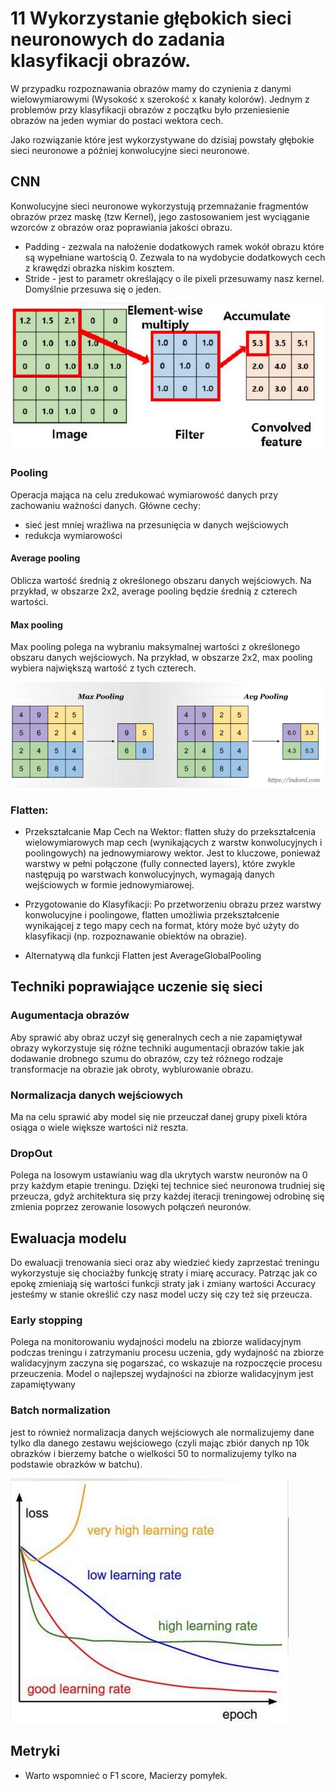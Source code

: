 # 11  Wykorzystanie głębokich sieci neuronowych do zadania klasyfikacji obrazów.

W przypadku rozpoznawania obrazów mamy do czynienia z danymi wielowymiarowymi (Wysokość x szerokość x kanały kolorów). Jednym z problemów przy klasyfikacji obrazów z początku było przeniesienie obrazów na jeden wymiar do postaci wektora cech. 

Jako rozwiązanie które jest wykorzystywane do dzisiaj powstały głębokie sieci neuronowe a później konwolucyjne sieci neuronowe.

## CNN

Konwolucyjne sieci neuronowe wykorzystują przemnażanie fragmentów obrazów przez maskę (tzw Kernel), jego zastosowaniem jest wyciąganie wzorców z obrazów oraz poprawiania jakości obrazu.


- Padding - zezwala na nałożenie dodatkowych ramek wokół obrazu które są wypełniane wartością 0. Zezwala to na wydobycie dodatkowych cech z krawędzi obrazka niskim kosztem.
- Stride - jest to parametr określający o ile pixeli przesuwamy nasz kernel. Domyślnie przesuwa się o jeden.    

![Konwolucja](./images/convolution.png)



### Pooling
Operacja mająca na celu zredukować wymiarowość danych przy zachowaniu ważności danych.
Główne cechy:
- sieć jest mniej wrażliwa na przesunięcia w danych wejściowych
- redukcja wymiarowości
#### Average pooling

Oblicza wartość średnią z określonego obszaru danych wejściowych.
Na przykład, w obszarze 2x2, average pooling będzie średnią z czterech wartości.

#### Max pooling
Max pooling polega na wybraniu maksymalnej wartości z określonego obszaru danych wejściowych. Na przykład, w obszarze 2x2, max pooling wybiera największą wartość z tych czterech.

![Pooling](./images/pooling.png)


### Flatten:

- Przekształcanie Map Cech na Wektor: flatten służy do przekształcenia wielowymiarowych map cech (wynikających z warstw konwolucyjnych i poolingowych) na jednowymiarowy wektor. Jest to kluczowe, ponieważ warstwy w pełni połączone (fully connected layers), które zwykle następują po warstwach konwolucyjnych, wymagają danych wejściowych w formie jednowymiarowej.

- Przygotowanie do Klasyfikacji: Po przetworzeniu obrazu przez warstwy konwolucyjne i poolingowe, flatten umożliwia przekształcenie wynikającej z tego mapy cech na format, który może być użyty do klasyfikacji (np. rozpoznawanie obiektów na obrazie).

- Alternatywą dla funkcji Flatten jest AverageGlobalPooling



## Techniki poprawiające uczenie się sieci
### Augumentacja obrazów
Aby sprawić aby obraz uczył się generalnych cech a nie zapamiętywał obrazy wykorzystuje się różne techniki augumentacji obrazów takie jak dodawanie drobnego szumu do obrazów, czy też różnego rodzaje transformacje na obrazie jak obroty, wyblurowanie obrazu.

### Normalizacja danych wejściowych
Ma na celu sprawić aby model się nie przeuczał danej grupy pixeli która osiąga o wiele większe wartości niż reszta.

### DropOut
Polega na losowym ustawianiu wag dla ukrytych warstw neuronów na 0 przy każdym etapie treningu. Dzięki tej technice sieć neuronowa trudniej się przeucza, gdyż architektura się przy każdej iteracji treningowej odrobinę się zmienia poprzez zerowanie losowych połączeń neuronów.

## Ewaluacja modelu
Do ewaluacji trenowania sieci oraz aby wiedzieć kiedy zaprzestać treningu wykorzystuje się chociażby funkcję straty i miarę accuracy. Patrząc jak co epokę zmieniają się wartości funkcji straty jak i zmiany wartości Accuracy jesteśmy w stanie określić czy nasz model uczy się czy też się przeucza.  

### Early stopping
Polega na monitorowaniu wydajności modelu na zbiorze walidacyjnym podczas treningu i zatrzymaniu procesu uczenia, gdy wydajność na zbiorze walidacyjnym zaczyna się pogarszać, co wskazuje na rozpoczęcie procesu przeuczenia. Model o najlepszej wydajności na zbiorze walidacyjnym jest zapamiętywany

### Batch normalization

jest to również normalizacja danych wejściowych ale normalizujemy dane tylko dla danego zestawu wejściowego (czyli mając zbiór danych np 10k obrazków i bierzemy batche o wielkości 50 to normalizujemy tylko na podstawie obrazków w batchu). 

![](./images/loss.png)

## Metryki 

- Warto wspomnieć o F1 score, Macierzy pomyłek. 
